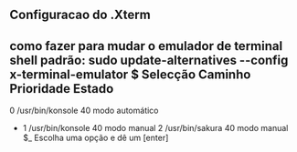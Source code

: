 ## Configuracao do .Xterm

como fazer para mudar o emulador de terminal shell padrão:
sudo update-alternatives --config x-terminal-emulator
$
  Selecção   Caminho           Prioridade Estado
------------------------------------------------------------
  0            /usr/bin/konsole   40        modo automático
* 1            /usr/bin/konsole   40        modo manual
  2            /usr/bin/sakura    40        modo manual
$_
Escolha uma opção e dê um [enter]

